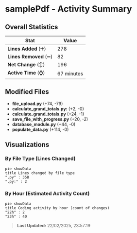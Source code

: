 # samplePdf - Activity Summary 

## Overall Statistics

| Stat                   | Value                                                             |
| ---------------------- | ----------------------------------------------------------------- |
| **Lines Added** (➕)   | 278                                          |
| **Lines Removed** (➖) | 82                                        |
| **Net Change** (↕)    | 196                |
| **Active Time** (⌚)   | 67 minutes |


## Modified Files
- **file_upload.py** (+74, -79)
- **calculate_grand_totals.py:** (+2, -0)
- **calculate_grand_totals.py** (+24, -1)
- **save_file_with_progress.py** (+20, -2)
- **database_module.py** (+44, -0)
- **populate_data.py** (+114, -0)

## Visualizations

### By File Type (Lines Changed)

```mermaid
pie showData
title Lines changed by file type
".py" : 358
".py:" : 2
```

### By Hour (Estimated Activity Count)

```mermaid
pie showData
title Coding activity by hour (count of changes)
"22h" : 2
"23h" : 40
```


> **Last Updated:** 22/02/2025, 23:57:19